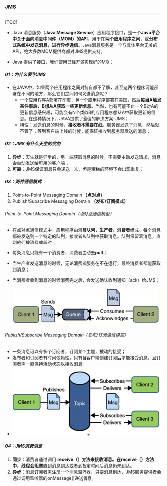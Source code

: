 ### JMS

------

[TOC]

- Java 消息服务（**Java Message Service**）应用程序接口，是一个**Java平台中关于面向消息中间件（MOM）的API**，用于在**两个应用程序之间**，或**分布式系统中发送消息，进行异步通信**。Java消息服务是一个与具体平台无关的API，绝大多数MOM提供商都对JMS提供支持。

- Java 提供了接口，我们使用已经开源实现好的MQ；

##### 01：为什么要学JMS

- 在JAVA中，如果两个应用程序之间对各自都不了解，甚至这两个程序可能部署在不同的地方，那么它们之间如何发送消息呢？
  - 一个应用程序A部署在印度，另一个应用程序部署在美国，然后**每当A触发某件事后，B想从A获取一些更新信息**。当然，也有可能不止一个B对A的更新信息感兴趣，可能会有N个类似B的应用程序想从A中获取更新的信息。在这种情况下，JAVA提供了最佳的解决方案-JMS；
  - 特性：发送消息的时候，**接收者不需要在线**。服务器发送了消息，然后就不管了；等到客户端上线的时候，能保证接收到服务器发送的消息；

##### 02：JMS 有什么天生的优势

1. **异步**：天生就是异步的，另一端获取消息的时候，不需要主动发送请求，消息会自动发送给可用的客户端；
2. **可靠**：JMS保证消息只会递送一次，但是糟糕的环境下会出现重复；

##### 03：两种通信模式

1. Point-to-Point Messaging Domain **（点对点）**
2. Publish/Subscribe Messaging Domain **（发布/订阅模式）**

###### Point-to-Point Messaging Domain（点对点通信模型）

- 在点对点通信模式中，应用程序由**消息队列，生产者，消费者**组成。每个消息都被发送到一个特定的队列，接收者从队列中获取消息。队列保留着消息，直到他们被消费或超时；

- 每条消息只能有一个消费者，消费者主动去**pull**；

- 当生产者发送消息的时候，无论消费者服务在不在运行，最终消费者都能获取到消息；

- 当消费者收到消息的时候消费完之后，会发送确认收到通知（ack）给JMS；

  ![](https://github.com/likang315/Middleware/blob/master/MQ/photos/point-to-point.png?raw=true)

###### Publish/Subscribe Messaging Domain（发布/订阅通信模型）

- 一条消息可以有多个订阅者，订阅某个主题，被动的接受；
- 发布者和订阅者有时间依赖性，只有当客户端创建订阅后才能接受消息，且订阅者需一直保持活动状态以接收消息;
- ![publish:subscribe-Message-domain](https://github.com/likang315/Middleware/blob/master/MQ/photos/publish:subscribe-Message-domain.png?raw=true)

##### 04：JMS消费消息

1. **同步**：消费者通过调用 **receive（）**方法来接收消息。在receive（）方法中，线程会**阻塞**直到消息到达或者到指定时间后消息仍未到达。
2. **异步**：消息订阅者需注册一个消息监听器，只要消息到达，JMS服务提供者会通过调用监听器的onMessage()递送消息。








